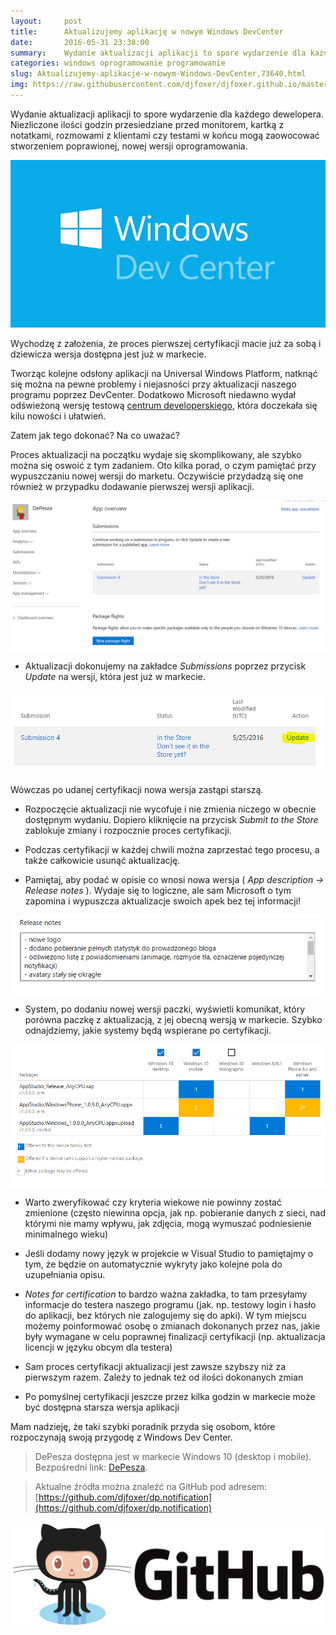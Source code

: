 ```yaml
---
layout:     post
title:      Aktualizujemy aplikację w nowym Windows DevCenter
date:       2016-05-31 23:38:00
summary:    Wydanie aktualizacji aplikacji to spore wydarzenie dla każdego dewelopera. Niezliczone ilości godzin przesiedziane przed monitorem, kartką z notatkami, rozmowami z klientami czy testami w końcu mogą zaowocować stworzeniem poprawionej, nowej wersji oprogramowania.<!----><!---->Wychodzę z założenia, że proces pierwszej certyfikacji macie już za sobą i dziewicza wersja dostępna jest już w markecie.Tw...
categories: windows oprogramowanie programowanie
slug: Aktualizujemy-aplikacje-w-nowym-Windows-DevCenter,73640.html
img: https://raw.githubusercontent.com/djfoxer/djfoxer.github.io/master/_img/2016-5-31-_52_/g_-_-x-_-_-_x20160531232056_0.jpg
---
```




Wydanie aktualizacji aplikacji to spore wydarzenie dla każdego dewelopera. Niezliczone ilości godzin przesiedziane przed monitorem, kartką z notatkami, rozmowami z klientami czy testami w końcu mogą zaowocować stworzeniem poprawionej, nowej wersji oprogramowania.



![desk](https://raw.githubusercontent.com/djfoxer/djfoxer.github.io/master/_img/2016-5-31-_52_/g_-_-x-_-_-_x20160531232056_0.jpg)



Wychodzę z założenia, że proces pierwszej certyfikacji macie już za sobą i dziewicza wersja dostępna jest już w markecie.

Tworząc kolejne odsłony aplikacji na Universal Windows Platform, natknąć się można na pewne problemy i niejasności przy aktualizacji naszego programu poprzez DevCenter. Dodatkowo Microsoft niedawno wydał odświeżoną wersję testową [centrum developerskiego](https://developer.microsoft.com/en-us/dashboard/apps/overview),  która doczekała się kilu nowości i ułatwień. 

Zatem jak tego dokonać? Na co uważać? 

Proces aktualizacji na początku wydaje się skomplikowany, ale szybko można się oswoić z tym zadaniem. Oto kilka porad, o czym pamiętać przy wypuszczaniu nowej wersji do marketu. Oczywiście przydadzą się one również w przypadku dodawanie pierwszej wersji aplikacji.



![desk](https://raw.githubusercontent.com/djfoxer/djfoxer.github.io/master/_img/2016-5-31-_52_/g_-_-x-_-_-_x20160601020510_0.PNG)






  * Aktualizacji dokonujemy na zakładce  *Submissions*  poprzez przycisk  *Update* 
na wersji, która jest już w markecie.


![desk](https://raw.githubusercontent.com/djfoxer/djfoxer.github.io/master/_img/2016-5-31-_52_/g_-_-x-_-_-_x20160601014744_0.PNG)


Wówczas po udanej certyfikacji nowa wersja zastąpi starszą.


  * Rozpoczęcie aktualizacji nie wycofuje i nie zmienia niczego w obecnie dostępnym wydaniu. Dopiero kliknięcie na przycisk  *Submit to the Store*  zablokuje zmiany i rozpocznie proces certyfikacji. 

  * Podczas certyfikacji w każdej chwili można zaprzestać tego procesu, a także całkowicie usunąć aktualizację.

  * Pamiętaj, aby podać w opisie co wnosi nowa wersja ( *App description -> Release notes* ). Wydaje się to logiczne, ale sam Microsoft o tym zapomina i wypuszcza aktualizacje swoich apek bez tej informacji!


![desk](https://raw.githubusercontent.com/djfoxer/djfoxer.github.io/master/_img/2016-5-31-_52_/g_-_-x-_-_-_x20160531232530_0.PNG)




  * System, po dodaniu nowej wersji paczki, wyświetli komunikat, który porówna paczkę z aktualizacją, z jej obecną wersją w markecie. Szybko odnajdziemy, jakie systemy będą wspierane po certyfikacji.


![desk](https://raw.githubusercontent.com/djfoxer/djfoxer.github.io/master/_img/2016-5-31-_52_/g_-_-x-_-_-_x20160601021144_0.PNG)


 

  * Warto zweryfikować czy kryteria wiekowe nie powinny zostać zmienione (często niewinna opcja, jak np. pobieranie danych z sieci, nad którymi nie mamy wpływu, jak zdjęcia, mogą wymuszać podniesienie minimalnego wieku)

  * Jeśli dodamy nowy język w projekcie w Visual Studio to pamiętajmy o tym, że będzie on automatycznie wykryty jako kolejne pola do uzupełniania opisu. 

  *  *Notes for certification*  to bardzo ważna zakładka, to tam przesyłamy informacje do testera naszego programu (jak. np. testowy login i hasło do aplikacji, bez których nie zalogujemy się do apki). W tym miejscu możemy poinformować osobę o zmianach dokonanych przez nas, jakie były wymagane w celu poprawnej finalizacji certyfikacji (np. aktualizacja licencji w języku obcym dla testera)

  * Sam proces certyfikacji aktualizacji jest zawsze szybszy niż za pierwszym razem. Zależy to jednak też od ilości dokonanych zmian 

  * Po pomyślnej certyfikacji jeszcze przez kilka godzin w markecie może być dostępna starsza wersja aplikacji 



Mam nadzieję, że taki szybki poradnik przyda się osobom, które rozpoczynają swoją przygodę z Windows Dev Center. 





> DePesza dostępna jest w markecie Windows 10 (desktop i mobile). Bezpośredni link: [DePesza](https://www.microsoft.com/pl-pl/store/apps/depesza/9nblggh4nvs2).




> Aktualne źródła można znaleźć na GitHub pod adresem:
> [https://github.com/djfoxer/dp.notification](https://github.com/djfoxer/dp.notification)



![desk](https://raw.githubusercontent.com/djfoxer/djfoxer.github.io/master/_img/2016-5-31-_52_/g_-_-x-_-_-_x20160601013916_0.png)


